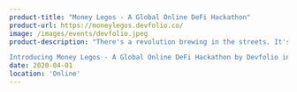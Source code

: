```yaml
---
product-title: "Money Legos - A Global Online DeFi Hackathon"
product-url: https://moneylegos.devfolio.co/
image: /images/events/devfolio.jpeg
product-description: "There's a revolution brewing in the streets. It's time to DeFi conventional finance by #BUIDLing DApps that can give back control of money to the masses. Here's your chance to reimagine everything from insurance to lending and even invent new ways to put your money to work.

Introducing Money Legos - A Global Online DeFi Hackathon by Devfolio in association with the best of the world's Web3 companies. Learn, collaborate, grow and #BUIDL with the best peers and mentors to change the way money works."  
date: 2020-04-01
location: 'Online'
---
```

